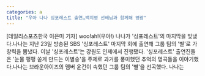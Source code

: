```yaml
---
categories: a
title: "우아 나나 싱포레스트 출연…백지영 선배님과 함께해 영광"
---
```

[데일리스포츠한국 이은미 기자] woo!ah!(우아!) 나나가 &#39;싱포레스트&#39;의 마지막을 빛냈다.나나는 지난 23일 방송된 SBS &#39;싱포레스트&#39; 마지막 회에 출연해 그룹 팀의 &#39;별&#39;로 가창력을 뽐냈다. 이날 &#39;싱포레스트&#39;는 강원도 인제에서 진행됐다. &#39;싱포레스트&#39; 출연진들은 &#39;눈물 펑펑 쏟게 만드는 이별송&#39;을 주제로 과거를 풍미했던 추억의 명곡들을 이야기했다.나나는 브라운아이즈의 멤버 윤건이 속했던 그룹 팀의 &#39;별&#39;을 선곡했다. 나나는